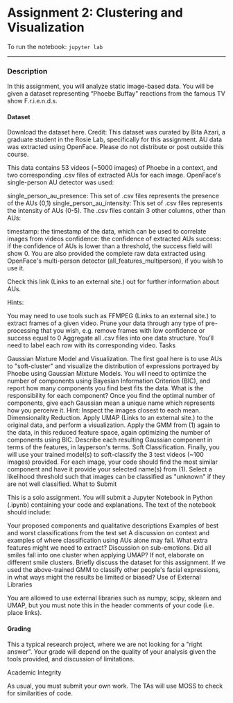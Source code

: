# Assignment 2: Clustering and Visualization

To run the notebook: `jupyter lab`

---

### Description

In this assignment, you will analyze static image-based data. You will be given a dataset representing “Phoebe Buffay" reactions from the famous TV show F.r.i.e.n.d.s.

#### Dataset

Download the dataset here. Credit: This dataset was curated by Bita Azari, a graduate student in the Rosie Lab, specifically for this assignment. AU data was extracted using OpenFace. Please do not distribute or post outside this course.

This data contains 53 videos (~5000 images) of Phoebe in a context, and two corresponding .csv files of extracted AUs for each image. OpenFace's single-person AU detector was used:

single_person_au_presence: This set of .csv files represents the presence of the AUs (0,1)
single_person_au_intensity: This set of .csv files represents the intensity of AUs (0-5).
The .csv files contain 3 other columns, other than AUs:

timestamp: the timestamp of the data, which can be used to correlate images from videos
confidence: the confidence of extracted AUs 
success: if the confidence of AUs is lower than a threshold, the success field will show 0. 
You are also provided the complete raw data extracted using OpenFace's multi-person detector (all_features_multiperson), if you wish to use it.

Check this link (Links to an external site.) out for further information about AUs.

Hints:

You may need to use tools such as FFMPEG (Links to an external site.) to extract frames of a given video.
Prune your data through any type of pre-processing that you wish, e.g. remove frames with low confidence or success equal to 0
Aggregate all .csv files into one data structure. You’ll need to label each row with its corresponding video. 
Tasks

Gaussian Mixture Model and Visualization. The first goal here is to use AUs to "soft-cluster" and visualize the distribution of expressions portrayed by Phoebe using Gaussian Mixture Models. You will need to optimize the number of components using Bayesian Information Criterion (BIC), and report how many components you find best fits the data. What is the responsibility for each component? Once you find the optimal number of components, give each Gaussian mean a unique name which represents how you perceive it. Hint: Inspect the images closest to each mean. 
Dimensionality Reduction. Apply UMAP (Links to an external site.) to the original data, and perform a visualization. Apply the GMM from (1) again to the data, in this reduced feature space, again optimizing the number of components using BIC. Describe each resulting Gaussian component in terms of the features, in layperson's terms.
Soft Classification. Finally, you will use your trained model(s) to soft-classify the 3 test videos (~100 images) provided. For each image, your code should find the most similar component and have it provide your selected name(s) from (1).  Select a likelihood threshold such that images can be classified as "unknown" if they are not well classified.
What to Submit

This is a solo assignment. You will submit a Jupyter Notebook in Python (.ipynb) containing your code and explanations. The text of the notebook should include:

Your proposed components and qualitative descriptions
Examples of best and worst classifications from the test set
A discussion on context and examples of where classification using AUs alone may fail. What extra features might we need to extract?
Discussion on sub-emotions. Did all smiles fall into one cluster when applying UMAP? If not, elaborate on different smile clusters.
Briefly discuss the dataset for this assignment. If we used the above-trained GMM to classify other people's facial expressions, in what ways might the results be limited or biased?
Use of External Libraries

You are allowed to use external libraries such as numpy, scipy, sklearn and UMAP, but you must note this in the header comments of your code (i.e. place links).

#### Grading

This a typical research project, where we are not looking for a "right answer". Your grade will depend on the quality of your analysis given the tools provided, and discussion of limitations.

Academic Integrity

As usual, you must submit your own work. The TAs will use MOSS to check for similarities of code.
